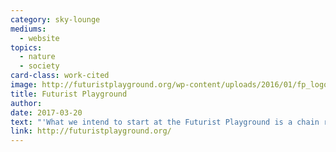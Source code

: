 ```yaml
---
category: sky-lounge
mediums:
  - website
topics:
  - nature
  - society
card-class: work-cited
image: http://futuristplayground.org/wp-content/uploads/2016/01/fp_logo_name_sm.png
title: Futurist Playground
author:
date: 2017-03-20
text: "'What we intend to start at the Futurist Playground is a chain reaction in how communities form and are built, moving away from a centralized power dynamic to a decentralized and free model which is non exploitative and supports the following values - Freedom ∙ Efficiency ∙ Regeneration ∙ Abundance ∙ Discovery and Exploration ∙ Love and Compassion ∙ Access ∙ Health and Vitality ∙ Shared Vision ∙ Intrinsic Motivation'"
link: http://futuristplayground.org/
---
```

